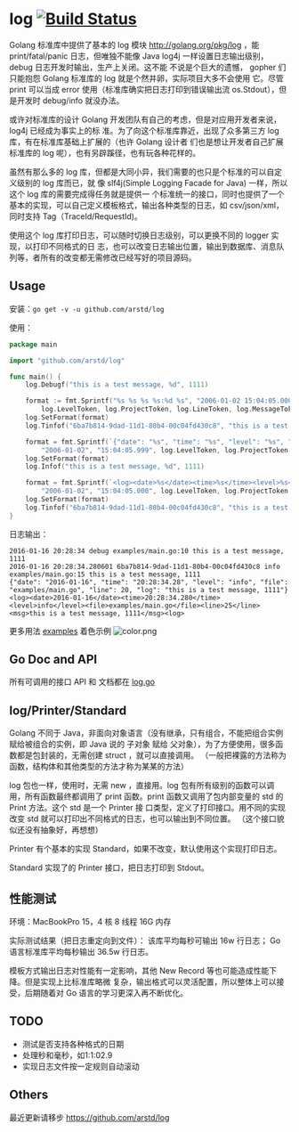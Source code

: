 log [![Build Status](https://travis-ci.org/arstd/log.svg?branch=master)](https://travis-ci.org/arstd/log)
===

Golang 标准库中提供了基本的 log 模块 http://golang.org/pkg/log ，能 print/fatal/panic
日志，但唯独不能像 Java log4j 一样设置日志输出级别， debug 日志开发时输出，生产上关闭。这不能
不说是个巨大的遗憾， gopher 们只能抱怨 Golang 标准库的 log 就是个然并卵，实际项目大多不会使用
它。尽管 print 可以当成 error 使用（标准库确实把日志打印到错误输出流 os.Stdout），但是开发时
 debug/info 就没办法。

或许对标准库的设计 Golang 开发团队有自己的考虑，但是对应用开发者来说，log4j 已经成为事实上的标
准。为了向这个标准库靠近，出现了众多第三方 log 库，有在标准库基础上扩展的（也许 Golang 设计者
们也是想让开发者自己扩展标准库的 log 呢），也有另辟蹊径，也有玩各种花样的。

虽然有那么多的 log 库，但都是大同小异，我们需要的也只是个标准的可以自定义级别的 log 库而已，就
像 slf4j(Simple Logging Facade for Java) 一样，所以这个 log 库的需要完成得任务就是提供一
个标准统一的接口，同时也提供了一个基本的实现，可以自己定义模板格式，输出各种类型的日志，如
csv/json/xml，同时支持 Tag（TraceId/RequestId)。

使用这个 log 库打印日志，可以随时切换日志级别，可以更换不同的 logger 实现，以打印不同格式的日
志，也可以改变日志输出位置，输出到数据库、消息队列等，者所有的改变都无需修改已经写好的项目源码。


Usage
-----

安装：`go get -v -u github.com/arstd/log`

使用：
``` go
package main

import "github.com/arstd/log"

func main() {
    log.Debugf("this is a test message, %d", 1111)

	format := fmt.Sprintf("%s %s %s %s:%d %s", "2006-01-02 15:04:05.000000", log.TagToken,
		log.LevelToken, log.ProjectToken, log.LineToken, log.MessageToken)
	log.SetFormat(format)
	log.Tinfof("6ba7b814-9dad-11d1-80b4-00c04fd430c8", "this is a test message, %d", 1111)

	format = fmt.Sprintf(`{"date": "%s", "time": "%s", "level": "%s", "file": "%s", "line": %d, "log": "%s"}`,
		"2006-01-02", "15:04:05.999", log.LevelToken, log.ProjectToken, log.LineToken, log.MessageToken)
	log.SetFormat(format)
	log.Infof("this is a test message, %d", 1111)

	format = fmt.Sprintf(`<log><date>%s</date><time>%s</time><level>%s</level><file>%s</file><line>%d</line><msg>%s</msg><log>`,
		"2006-01-02", "15:04:05.000", log.LevelToken, log.ProjectToken, log.LineToken, log.MessageToken)
	log.SetFormat(format)
	log.Tinfof("6ba7b814-9dad-11d1-80b4-00c04fd430c8", "this is a test message, %d", 1111)
}
```
日志输出：
```
2016-01-16 20:28:34 debug examples/main.go:10 this is a test message, 1111
2016-01-16 20:28:34.280601 6ba7b814-9dad-11d1-80b4-00c04fd430c8 info examples/main.go:15 this is a test message, 1111
{"date": "2016-01-16", "time": "20:28:34.28", "level": "info", "file": "examples/main.go", "line": 20, "log": "this is a test message, 1111"}
<log><date>2016-01-16</date><time>20:28:34.280</time><level>info</level><file>examples/main.go</file><line>25</line><msg>this is a test message, 1111</msg><log>
```

更多用法 [examples](examples/main.go)
着色示例 ![color.png](color.png)

Go Doc and API
--------------

所有可调用的接口 API 和 文档都在 [log.go](log.go)


log/Printer/Standard
--------------------

Golang 不同于 Java，非面向对象语言（没有继承，只有组合，不能把组合实例赋给被组合的实例，即 Java
说的 子对象 赋给 父对象），为了方便使用，很多函数都是包封装的，无需创建 struct ，就可以直接调用。
（一般把裸露的方法称为函数，结构体和其他类型的方法才称为某某的方法）

log 包也一样，使用时，无需 new ，直接用。log 包有所有级别的函数可以调用，所有函数最终都调用了
print 函数。print 函数又调用了包内部变量的 std 的 Print 方法。这个 std 是一个 Printer 接
口类型，定义了打印接口。用不同的实现改变 std 就可以打印出不同格式的日志，也可以输出到不同位置。
（这个接口貌似还没有抽象好，再想想）

Printer 有个基本的实现 Standard，如果不改变，默认使用这个实现打印日志。

Standard 实现了的 Printer 接口，把日志打印到 Stdout。


性能测试
-------

环境：MacBookPro 15，4 核 8 线程 16G 内存

实际测试结果（把日志重定向到文件）：
该库平均每秒可输出 16w 行日志；
Go 语言标准库平均每秒输出 36.5w 行日志。

模板方式输出日志对性能有一定影响，其他 New Record 等也可能造成性能下降。但是实现上比标准库略微
复杂，输出格式可以灵活配置，所以整体上可以接受，后期随着对 Go 语言的学习更深入再不断优化。


TODO
----

* 测试是否支持各种格式的日期
* 处理秒和毫秒，如1:1:02.9
* 实现日志文件按一定规则自动滚动


Others
------

最近更新请移步 https://github.com/arstd/log

